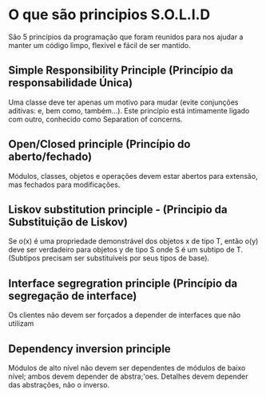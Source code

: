 # O que são principios S.O.L.I.D

São 5 princípios da programação que foram reunidos para nos ajudar a manter um código limpo, flexivel e fácil de ser mantido.

## Simple Responsibility Principle (Princípio da responsabilidade Única)
Uma classe deve ter apenas um motivo para mudar (evite conjunções aditivas: e, bem como, também...).
Este princípio está intimamente ligado com outro, conhecido como Separation of concerns.

## Open/Closed principle (Princípio do aberto/fechado) 
Módulos, classes, objetos e operações devem estar abertos para extensão, mas fechados para modificações.

## Liskov substitution principle - (Principio da Substituição de Liskov)
Se o(x) é uma propriedade demonstrável dos objetos x de tipo T, então o(y) deve ser verdadeiro para objetos y de tipo S onde S é um subtipo de T. (Subtipos precisam ser substituíveis por seus tipos de base).

## Interface segregration principle (Princípio da segregação de interface)
Os clientes não devem ser forçados a depender de interfaces que não utilizam

## Dependency inversion principle
Módulos de alto nível não devem ser dependentes de módulos de baixo nível; ambos devem depender de abstra;'oes. Detalhes devem depender das abstrações, não o inverso.

